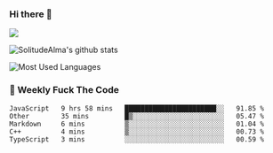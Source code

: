### Hi there 👋
<p>
  <a href="https://count.getloli.com/"><img src="https://count.getloli.com/get/@:solitudealma"></a>
</p>

![SolitudeAlma's github stats](https://github-readme-stats.vercel.app/api?username=solitudealma&show_icons=true&theme=radical)

![Most Used Languages](https://github-readme-stats.vercel.app/api/top-langs/?username=solitudealma&layout=compact&hide_border=true&theme=dark)
<!-- ![visitors](https://visitor-badge.glitch.me/badge?page_id=solitudealma.solitudealma.id) -->


### :dart: Weekly Fuck The Code

<!--START_SECTION:waka-->
```text
JavaScript   9 hrs 58 mins   ███████████████████████░░   91.85 % 
Other        35 mins         █▒░░░░░░░░░░░░░░░░░░░░░░░   05.47 % 
Markdown     6 mins          ▒░░░░░░░░░░░░░░░░░░░░░░░░   01.04 % 
C++          4 mins          ▒░░░░░░░░░░░░░░░░░░░░░░░░   00.73 % 
TypeScript   3 mins          ░░░░░░░░░░░░░░░░░░░░░░░░░   00.59 % 
```
<!--END_SECTION:waka-->
